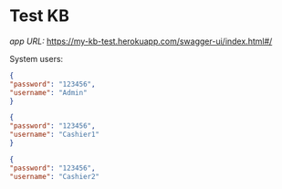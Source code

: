 # Test KB

*app URL:* https://my-kb-test.herokuapp.com/swagger-ui/index.html#/

System users: 

```json 
{
"password": "123456",
"username": "Admin"
}

{
"password": "123456",
"username": "Cashier1"
}

{
"password": "123456",
"username": "Cashier2"
```
